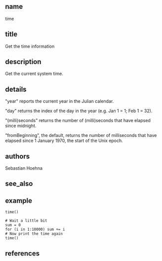 ## name
time
## title
Get the time information
## description
Get the current system time.

## details

"year" reports the current year in the Julian calendar.

"day" returns the index of the day in the year (e.g. Jan 1 = 1; Feb 1 = 32).

"(milli)seconds" returns the number of (milli)seconds that have elapsed since midnight.

"fromBeginning", the default, returns the number of milliseconds that have elapsed since 1 January 1970, the start of the Unix epoch.

## authors
Sebastian Hoehna
## see_also
## example
	time()
	
	# Wait a little bit
	sum = 0
	for (i in 1:10000) sum += i
	# Now print the time again
	time()
	
## references
